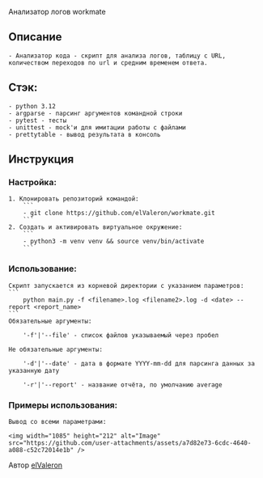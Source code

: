 
Анализатор логов workmate
## Описание
    - Анализатор кода - скрипт для анализа логов, таблицу с URL, количеством переходов по url и средним временем ответа.

## Стэк: 
    - python 3.12
    - argparse - парсинг аргументов командной строки
    - pytest - тесты
    - unittest - mock'и для имитации работы с файлами
    - prettytable - вывод результата в консоль

## Инструкция

### Настройка:
    1. Клонировать репозиторий командой:
        ```
        - git clone https://github.com/elValeron/workmate.git
        ```
    2. Создать и активировать виртуальное окружение:
        ```
        - python3 -m venv venv && source venv/bin/activate
        ```
### Использование:

    Скрипт запускается из корневой директории с указанием параметров:
    ```
        python main.py -f <filename>.log <filename2>.log -d <date> --report <report_name>
    ```
    Обязательные аргументы:

        '-f'|'--file' - список файлов указываемый через пробел
    
    Не обязательные аргументы: 

        '-d'|'--date' - дата в формате YYYY-mm-dd для парсинга данных за указанную дату

        '-r'|'--report' - название отчёта, по умолчанию average

### Примеры использования:
    Вывод со всеми параметрами:
    
    <img width="1085" height="212" alt="Image" src="https://github.com/user-attachments/assets/a7d82e73-6cdc-4640-a088-c52c72014e1b" />
    


Автор [elValeron](https://github.com/elValeron/)

